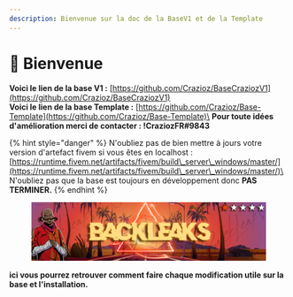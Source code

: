 ```yaml
---
description: Bienvenue sur la doc de la BaseV1 et de la Template
---
```


# 👋 Bienvenue

**Voici le lien de la base V1 :** [https://github.com/Crazioz/BaseCraziozV1](https://github.com/Crazioz/BaseCraziozV1) \
**Voici le lien de la base Template :** [https://github.com/Crazioz/Base-Template](https://github.com/Crazioz/Base-Template)\
**Pour toute idées d'amélioration merci de contacter : !CraziozFR#9843**

{% hint style="danger" %}
N'oubliez pas de bien mettre à jours votre version d'artefact fivem si vous êtes en localhost : [https://runtime.fivem.net/artifacts/fivem/build\_server\_windows/master/](https://runtime.fivem.net/artifacts/fivem/build\_server\_windows/master/)\
\
N'oubliez pas que la base est toujours en développement donc **PAS TERMINER.**
{% endhint %}

<figure><img src=".gitbook/assets/backleaks.png" alt=""><figcaption></figcaption></figure>

**ici vous pourrez retrouver comment faire chaque modification utile sur la base et l'installation.**
